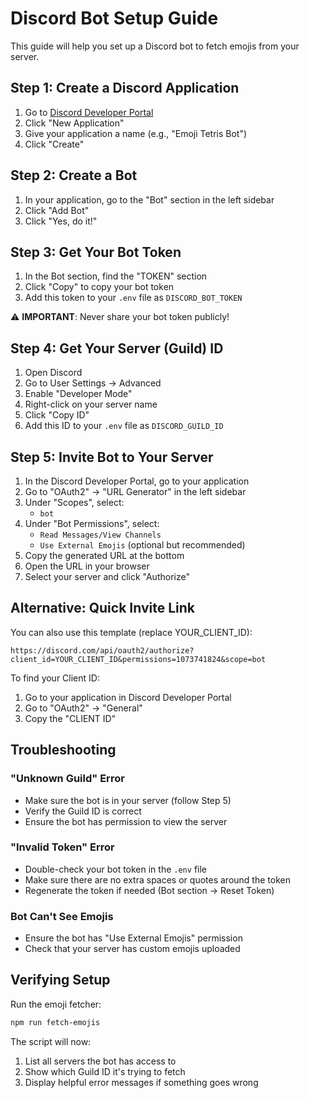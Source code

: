 # Discord Bot Setup Guide

This guide will help you set up a Discord bot to fetch emojis from your server.

## Step 1: Create a Discord Application

1. Go to [Discord Developer Portal](https://discord.com/developers/applications)
2. Click "New Application"
3. Give your application a name (e.g., "Emoji Tetris Bot")
4. Click "Create"

## Step 2: Create a Bot

1. In your application, go to the "Bot" section in the left sidebar
2. Click "Add Bot"
3. Click "Yes, do it!"

## Step 3: Get Your Bot Token

1. In the Bot section, find the "TOKEN" section
2. Click "Copy" to copy your bot token
3. Add this token to your `.env` file as `DISCORD_BOT_TOKEN`

⚠️ **IMPORTANT**: Never share your bot token publicly!

## Step 4: Get Your Server (Guild) ID

1. Open Discord
2. Go to User Settings → Advanced
3. Enable "Developer Mode"
4. Right-click on your server name
5. Click "Copy ID"
6. Add this ID to your `.env` file as `DISCORD_GUILD_ID`

## Step 5: Invite Bot to Your Server

1. In the Discord Developer Portal, go to your application
2. Go to "OAuth2" → "URL Generator" in the left sidebar
3. Under "Scopes", select:
   - `bot`
4. Under "Bot Permissions", select:
   - `Read Messages/View Channels`
   - `Use External Emojis` (optional but recommended)
5. Copy the generated URL at the bottom
6. Open the URL in your browser
7. Select your server and click "Authorize"

## Alternative: Quick Invite Link

You can also use this template (replace YOUR_CLIENT_ID):
```
https://discord.com/api/oauth2/authorize?client_id=YOUR_CLIENT_ID&permissions=1073741824&scope=bot
```

To find your Client ID:
1. Go to your application in Discord Developer Portal
2. Go to "OAuth2" → "General"
3. Copy the "CLIENT ID"

## Troubleshooting

### "Unknown Guild" Error
- Make sure the bot is in your server (follow Step 5)
- Verify the Guild ID is correct
- Ensure the bot has permission to view the server

### "Invalid Token" Error
- Double-check your bot token in the `.env` file
- Make sure there are no extra spaces or quotes around the token
- Regenerate the token if needed (Bot section → Reset Token)

### Bot Can't See Emojis
- Ensure the bot has "Use External Emojis" permission
- Check that your server has custom emojis uploaded

## Verifying Setup

Run the emoji fetcher:
```bash
npm run fetch-emojis
```

The script will now:
1. List all servers the bot has access to
2. Show which Guild ID it's trying to fetch
3. Display helpful error messages if something goes wrong